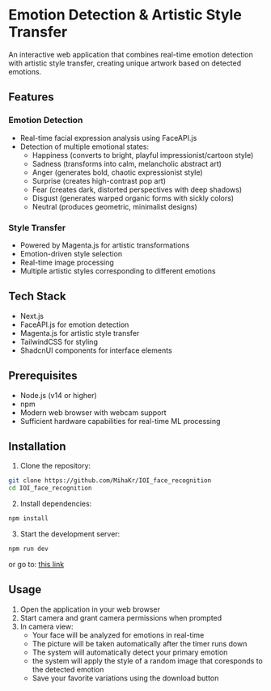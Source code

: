 # Emotion Detection & Artistic Style Transfer

An interactive web application that combines real-time emotion detection with artistic style transfer, creating unique artwork based on detected emotions.

## Features

### Emotion Detection

- Real-time facial expression analysis using FaceAPI.js
- Detection of multiple emotional states:
    - Happiness (converts to bright, playful impressionist/cartoon style)
    - Sadness (transforms into calm, melancholic abstract art)
    - Anger (generates bold, chaotic expressionist style)
    - Surprise (creates high-contrast pop art)
    - Fear (creates dark, distorted perspectives with deep shadows)
    - Disgust (generates warped organic forms with sickly colors)
    - Neutral (produces geometric, minimalist designs)

### Style Transfer

- Powered by Magenta.js for artistic transformations
- Emotion-driven style selection
- Real-time image processing
- Multiple artistic styles corresponding to different emotions

## Tech Stack

- Next.js
- FaceAPI.js for emotion detection
- Magenta.js for artistic style transfer
- TailwindCSS for styling
- ShadcnUI components for interface elements

## Prerequisites

- Node.js (v14 or higher)
- npm
- Modern web browser with webcam support
- Sufficient hardware capabilities for real-time ML processing

## Installation

1. Clone the repository:

```bash
git clone https://github.com/MihaKr/IOI_face_recognition
cd IOI_face_recognition
```

2. Install dependencies:

```bash
npm install
```

3. Start the development server:

```bash
npm run dev
```

or go to: [this link](https://mihakr.github.io/IOI_face_recognition/)


## Usage

1. Open the application in your web browser
2. Start camera and grant camera permissions when prompted
3. In camera view:
    - Your face will be analyzed for emotions in real-time
    - The picture will be taken automatically after the timer runs down
    - The system will automatically detect your primary emotion
    - the system will apply the style of a random image that coresponds to the detected emotion
    - Save your favorite variations using the download button
